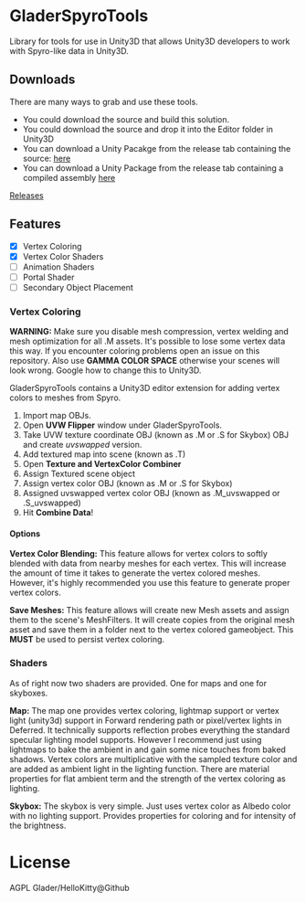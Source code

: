 # GladerSpyroTools

Library for tools for use in Unity3D that allows Unity3D developers to work with Spyro-like data in Unity3D.

## Downloads

There are many ways to grab and use these tools.

- You could download the source and build this solution.
- You could download the source and drop it into the Editor folder in Unity3D
- You can download a Unity Pacakge from the release tab containing the source: [here](https://github.com/HelloKitty/GladerSpyroTools/releases/download/0.0.1/GladerSpyroTools_source_0.0.1.unitypackage)
- You can download a Unity Package from the release tab containing a compiled assembly [here](https://github.com/HelloKitty/GladerSpyroTools/releases/download/0.0.1/GladerSpyroTools_dll_0.0.1.unitypackage)

[Releases](https://github.com/HelloKitty/GladerSpyroTools/releases)

## Features
- [x] Vertex Coloring
- [x] Vertex Color Shaders
- [ ] Animation Shaders
- [ ] Portal Shader
- [ ] Secondary Object Placement

### Vertex Coloring

**WARNING:** Make sure you disable mesh compression, vertex welding and mesh optimization for all .M assets. It's possible to lose some vertex data this way. If you encounter coloring problems open an issue on this repository. Also use **GAMMA COLOR SPACE** otherwise your scenes will look wrong. Google how to change this to Unity3D.

GladerSpyroTools contains a Unity3D editor extension for adding vertex colors to meshes from Spyro.

1. Import map OBJs.
2. Open **UVW Flipper** window under GladerSpyroTools.
2. Take UVW texture coordinate OBJ (known as .M or .S for Skybox) OBJ and create *uvswapped* version.
3. Add textured map into scene (known as .T)
4. Open **Texture and VertexColor Combiner**
5. Assign Textured scene object
6. Assign vertex color OBJ (known as .M or .S for Skybox)
7. Assigned uvswapped vertex color OBJ (known as .M_uvswapped or .S_uvswapped)
8. Hit **Combine Data**!

#### Options

**Vertex Color Blending:** This feature allows for vertex colors to softly blended with data from nearby meshes for each vertex. This will increase the amount of time it takes to generate the vertex colored meshes. However, it's highly recommended you use this feature to generate proper vertex colors.


**Save Meshes:** This feature allows will create new Mesh assets and assign them to the scene's MeshFilters. It will create copies from the original mesh asset and save them in a folder next to the vertex colored gameobject. This **MUST** be used to persist vertex coloring.

### Shaders

As of right now two shaders are provided. One for maps and one for skyboxes. 

**Map:** The map one provides vertex coloring, lightmap support or vertex light (unity3d) support in Forward rendering path or pixel/vertex lights in Deferred. It technically supports reflection probes everything the standard specular lighting model supports. However I recommend just using lightmaps to bake the ambient in and gain some nice touches from baked shadows. Vertex colors are multiplicative with the sampled texture color and are added as ambient light in the lighting function. There are material properties for flat ambient term and the strength of the vertex coloring as lighting.

**Skybox:** The skybox is very simple. Just uses vertex color as Albedo color with no lighting support. Provides properties for coloring and for intensity of the brightness.

# License

AGPL Glader/HelloKitty@Github
